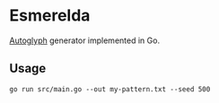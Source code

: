 # Esmerelda

[Autoglyph](https://larvalabs.com/autoglyphs) generator implemented in Go.

## Usage

`go run src/main.go --out my-pattern.txt --seed 500`
